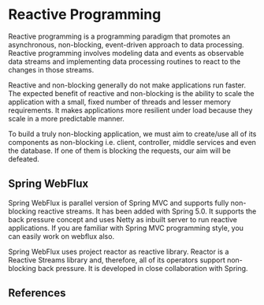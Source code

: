 # Reactive Programming

Reactive programming is a programming paradigm that promotes an asynchronous, non-blocking, event-driven approach to data processing. Reactive programming involves modeling data and events as observable data streams and implementing data processing routines to react to the changes in those streams.

Reactive and non-blocking generally do not make applications run faster. The expected benefit of reactive and non-blocking is the ability to scale the application with a small, fixed number of threads and lesser memory requirements. It makes applications more resilient under load because they scale in a more predictable manner.

To build a truly non-blocking application, we must aim to create/use all of its components as non-blocking i.e. client, controller, middle services and even the database. If one of them is blocking the requests, our aim will be defeated.

## Spring WebFlux 

Spring WebFlux is parallel version of Spring MVC and supports fully non-blocking reactive streams. It has been added with Spring 5.0. It supports the back pressure concept and uses Netty as inbuilt server to run reactive applications. If you are familiar with Spring MVC programming style, you can easily work on webflux also.

Spring WebFlux uses project reactor as reactive library. Reactor is a Reactive Streams library and, therefore, all of its operators support non-blocking back pressure. It is developed in close collaboration with Spring.

## References
